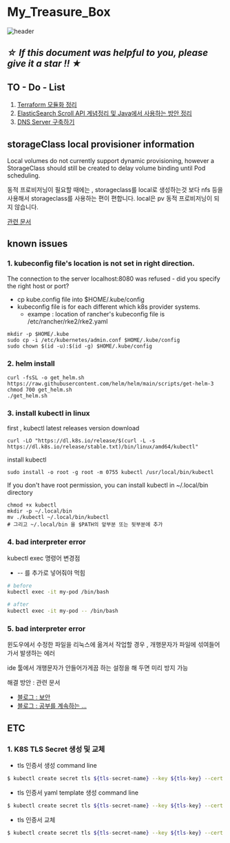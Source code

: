 # My_Treasure_Box
![header](https://capsule-render.vercel.app/api?type=waving&color=auto&height=300&section=header&text=%F0%9F%91%8BJINSEONG%20Treasure%20Box%E2%9C%8D&fontSize=50&animation=fadeIn&fontAlignY=38)

## ***☆ If this document was helpful to you, please give it a star !! ★***

## TO - Do - List
1. [Terraform 모듈화 정리](./Terraform/Terraform_module.md)
2. [ElasticSearch Scroll API 계념정리 및 Java에서 사용하는 방안 정리](./DevOps_solutions/Elastic_모음/ElasticSearch/ElasticSearch_Scroll_API.md)
3. [DNS Server 구축하기](./study/network/DNS_Server_구축해보기.md)

## storageClass local provisioner information
Local volumes do not currently support dynamic provisioning, however a StorageClass should still be created to delay volume binding until Pod scheduling.

동적 프로비저닝이 필요할 때에는 , storageclass를 local로 생성하는것 보다 nfs 등을 사용해서 storageclass를 사용하는 편이 편합니다.
local은 pv 동적 프로비저닝이 되지 않습니다.

[관련 문서](https://kubernetes.io/docs/concepts/storage/storage-classes/#local)

## known issues
### 1. kubeconfig file's location is not set in right direction.
The connection to the server localhost:8080 was refused - did you specify the right host or port?

- cp kube.config file into $HOME/.kube/config
- kubeconfig file is for each different which k8s provider systems.
    - exampe : location of rancher's kubeconfig file is /etc/rancher/rke2/rke2.yaml

```
mkdir -p $HOME/.kube
sudo cp -i /etc/kubernetes/admin.conf $HOME/.kube/config
sudo chown $(id -u):$(id -g) $HOME/.kube/config
```
### 2. helm install
```
curl -fsSL -o get_helm.sh https://raw.githubusercontent.com/helm/helm/main/scripts/get-helm-3
chmod 700 get_helm.sh
./get_helm.sh
```
### 3. install kubectl in linux
first , kubectl latest releases version download
```
curl -LO "https://dl.k8s.io/release/$(curl -L -s https://dl.k8s.io/release/stable.txt)/bin/linux/amd64/kubectl"
```
install kubectl
```
sudo install -o root -g root -m 0755 kubectl /usr/local/bin/kubectl
```
If you don't have root permission, you can install kubectl in ~/.local/bin directory
```
chmod +x kubectl
mkdir -p ~/.local/bin
mv ./kubectl ~/.local/bin/kubectl
# 그리고 ~/.local/bin 을 $PATH의 앞부분 또는 뒷부분에 추가
```

### 4. bad interpreter error
kubectl exec 명령어 변경점
- -- 를 추가로 넣어줘야 먹힘
```bash
# before
kubectl exec -it my-pod /bin/bash

# after
kubectl exec -it my-pod -- /bin/bash
```

### 5. bad interpreter error
윈도우에서 수정한 파일을 리눅스에 옮겨서 작업할 경우 , 개행문자가 파일에 섞여들어가서 발생하는 에러

ide 툴에서 개행문자가 안들어가게끔 하는 설정을 해 두면 미리 방지 가능

해결 방안 :
관련 문서
- [블로그 : 보안](https://securus.tistory.com/entry/binbashM-bad-interpreter-%EA%B7%B8%EB%9F%B0-%ED%8C%8C%EC%9D%BC%EC%9D%B4%EB%82%98-%EB%94%94%EB%A0%89%ED%84%B0%EB%A6%AC%EA%B0%80-%EC%97%86%EC%8A%B5%EB%8B%88%EB%8B%A4)
- [블로그 : 공부를 계속하는 ...](https://haepyung88.tistory.com/213)

## ETC 
### 1. K8S TLS Secret 생성 및 교체
- tls 인증서 생성 command line
```bash
$ kubectl create secret tls ${tls-secret-name} --key ${tls-key} --cert ${tls-cert} -n ${namespace} --save-config
```

- tls 인증서 yaml template 생성 command line
```bash
$ kubectl create secret tls ${tls-secret-name} --key ${tls-key} --cert ${tls-cert} -n ${namespace} --dry-run=client -o yaml > secret.yaml
```

- tls 인증서 교체
```bash
$ kubectl create secret tls ${tls-secret-name} --key ${tls-key} --cert ${tls-cert} -n ${namespace} --dry-run=client -o yaml | kubectl apply -f -
```

